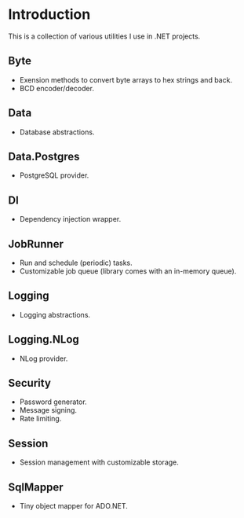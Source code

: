 # Introduction

This is a collection of various utilities I use in .NET projects.

## Byte

* Exension methods to convert byte arrays to hex strings and back. 
* BCD encoder/decoder.

## Data
* Database abstractions.

## Data.Postgres
* PostgreSQL provider.

## DI
* Dependency injection wrapper.

## JobRunner
* Run and schedule (periodic) tasks.
* Customizable job queue (library comes with an in-memory queue).

## Logging
* Logging abstractions.

## Logging.NLog
* NLog provider.

## Security
* Password generator.
* Message signing.
* Rate limiting.

## Session
* Session management with customizable storage.

## SqlMapper
* Tiny object mapper for ADO.NET.
